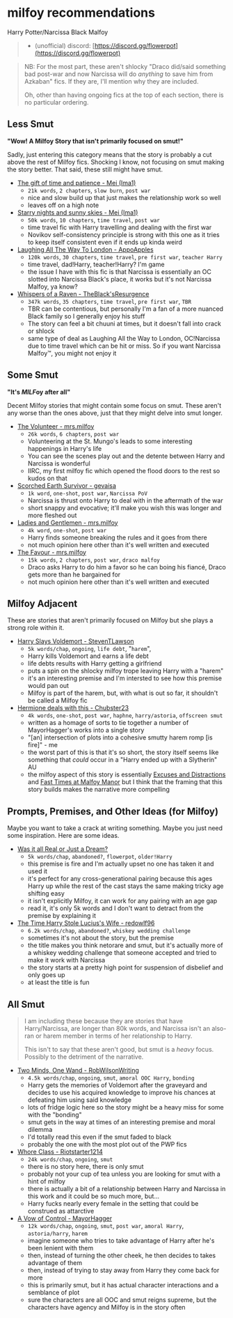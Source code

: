 # milfoy recommendations

Harry Potter/Narcissa Black Malfoy

> * (unofficial) discord: [https://discord.gg/flowerpot](https://discord.gg/flowerpot) 

> NB: For the most part, these aren't shlocky "Draco did/said something bad post-war and now Narcissa will do *anything* to save him from Azkaban" fics. If they are, I'll mention why they are included.
>
> Oh, other than having ongoing fics at the top of each section, there is no particular ordering.

## Less Smut

**"Wow! A Milfoy Story that isn't primarily focused on smut!"**

Sadly, just entering this category means that the story is probably a cut above the rest of Milfoy fics. Shocking I know, not focusing on smut making the story better. That said, these still might have smut.

- [The gift of time and patience - Mei (Ima1)](https://archiveofourown.org/works/30425877)
    - `21k words`, `2 chapters`, `slow burn`, `post war` 
    - nice and slow build up that just makes the relationship work so well
    - leaves off on a high note
- [Starry nights and sunny skies - Mei (Ima1)](https://archiveofourown.org/works/25129696)
    - `50k words`, `10 chapters`, `time travel`, `post war`
    - time travel fic with Harry travelling and dealing with the first war
    - Novikov self-consistency principle is strong with this one as it tries to keep itself consistent even if it ends up kinda weird
- [Laughing All The Way To London - AppoApples](https://archiveofourown.org/works/31505039)
    - `120k words`, `30 chapters`, `time travel`, `pre first war`, `teacher Harry`
    - time travel, dad!Harry, teacher!Harry? I'm game
    - the issue I have with this fic is that Narcissa is essentially an OC slotted into Narcissa Black's place, it works but it's not Narcissa Malfoy, ya know?
- [Whispers of a Raven - TheBlack'sResurgence](https://www.fanfiction.net/s/13864586/1/Whispers-of-a-Raven)
    - `347k words`, `35 chapters`, `time travel`, `pre first war`, `TBR`
    - TBR can be contentious, but personally I'm a fan of a more nuanced Black family so I generally enjoy his stuff
    - The story can feel a bit chuuni at times, but it doesn't fall into crack or shlock
    - same type of deal as Laughing All the Way to London, OC!Narcissa due to time travel which can be hit or miss. So if you want Narcissa Malfoy™, you might not enjoy it

## Some Smut

**"It's ***MILF***oy after all"**

Decent Milfoy stories that might contain some focus on smut. These aren't any worse than the ones above, just that they might delve into smut longer.

- [The Volunteer - mrs.milfoy](https://www.fanfiction.net/s/8621542/1/The-Volunteer)
    - `26k words`, `6 chapters`, `post war`
    - Volunteering at the St. Mungo's leads to some interesting happenings in Harry's life
    - You can see the scenes play out and the detente between Harry and Narcissa is wonderful
    - IIRC, my first milfoy fic which opened the flood doors to the rest so kudos on that
- [Scorched Earth Survivor - gevaisa](https://archiveofourown.org/works/35096245)
    - `1k word`, `one-shot`, `post war`, `Narcissa PoV`
    - Narcissa is thrust onto Harry to deal with in the aftermath of the war
    - short snappy and evocative; it'll make you wish this was longer and more fleshed out
- [Ladies and Gentlemen - mrs.milfoy](https://www.fanfiction.net/s/9766122/1/Ladies-and-Gentlemen)
    - `4k word`, `one-shot`, `post war`
    - Harry finds someone breaking the rules and it goes from there
    - not much opinion here other than it's well written and executed
- [The Favour - mrs.milfoy](https://www.fanfiction.net/s/10503844/1/The-Favour)
    - `15k words`, `2 chapters`, `post war`, `draco malfoy`
    - Draco asks Harry to do him a favor so he can boing his fiancé, Draco gets more than he bargained for
    - not much opinion here other than it's well written and executed


## Milfoy Adjacent

These are stories that aren't primarily focused on Milfoy but she plays a strong role within it.

- [Harry Slays Voldemort - StevenTLawson](https://archiveofourown.org/works/21677116)
    - `5k words/chap`, `ongoing`, `life debt`, "`harem`", 
    - Harry kills Voldemort and earns a life debt
    - life debts results with Harry getting a girlfriend
    - puts a spin on the shlocky milfoy trope leaving Harry with a "harem"
    - it's an interesting premise and I'm intersted to see how this premise would pan out
    - Milfoy is part of the harem, but, with what is out so far, it shouldn't be called a Milfoy fic
- [Hermione deals with this - Chubster23](https://archiveofourown.org/works/39598377)
    - `4k words`, `one-shot`, `post war`, `haphne`, `harry/astoria`, `offscreen smut`
    - written as a homage of sorts to tie together a number of MayorHagger's works into a single story
    - "[an] intersection of plots into a cohesive smutty harem romp [is fire]" - me
    - the worst part of this is that it's so short, the story itself seems like something that *could* occur in a "Harry ended up with a Slytherin" AU
    - the milfoy aspect of this story is essentially [Excuses and Distractions](https://archiveofourown.org/works/22336837) and [Fast Times at Malfoy Manor](https://archiveofourown.org/works/20206903) but I think that the framing that this story builds makes the narrative more compelling
    

## Prompts, Premises, and Other Ideas (for Milfoy)

Maybe you want to take a crack at writing something. Maybe you just need some inspiration. Here are some ideas.

- [Was it all Real or Just a Dream?](https://archiveofourown.org/works/32848348/chapters/81512050)
    - `5k words/chap`, `abandoned?`, `flowerpot`, `older!Harry`
    - this premise is fire and I'm actually upset no one has taken it and used it
    - it's perfect for any cross-generational pairing because this ages Harry up while the rest of the cast stays the same making tricky age shifting easy
    - it isn't explicitly Milfoy, it can work for any pairing with an age gap
    - read it, it's only 5k words and I don't want to detract from the premise by explaining it
- [The Time Harry Stole Lucius's Wife - redowlf96](https://www.fanfiction.net/s/13392602/1/The-Time-Harry-Stole-Lucius-s-Wife)
    - `6.2k words/chap`, `abandoned?`, `whiskey wedding challenge`
    - sometimes it's not about the story, but the premise
    - the title makes you think netorare and smut, but it's actually more of a whiskey wedding challenge that someone accepted and tried to make it work with Narcissa
    - the story starts at a pretty high point for suspension of disbelief and only goes up
    - at least the title is fun
    

## All Smut

>I am including these because they are stories that have Harry/Narcissa, are longer than 80k words, and Narcissa isn't an also-ran or harem member in terms of her relationship to Harry.
>
>This isn't to say that these aren't good, but smut is a *heavy* focus. Possibly to the detriment of the narrative.

- [Two Minds, One Wand - RobWilsonWriting](https://archiveofourown.org/works/40318890)
    - `4.5k words/chap`, `ongoing`, `smut`, `amoral OOC Harry`, `bonding`
    - Harry gets the memories of Voldemort after the graveyard and decides to use his acquired knowledge to improve his chances at defeating him using said knowledge
    - lots of fridge logic here so the story might be a heavy miss for some with the "bonding"
    - smut gets in the way at times of an interesting premise and moral dilemma
    - I'd totally read this even if the smut faded to black
    - probably the one with the most plot out of the PWP fics
- [Whore Class - Riotstarter1214](https://archiveofourown.org/works/42141555)
    - `24k words/chap`, `ongoing`, `smut`
    - there is no story here, there is only smut
    - probably not your cup of tea unless you are looking for smut with a hint of milfoy
    - there is actually a bit of a relationship between Harry and Narcissa in this work and it could be so much more, but...
    - Harry fucks nearly every female in the setting that could be construed as attarctive
- [A Vow of Control - MayorHagger](https://archiveofourown.org/works/22488859)
    - `12k words/chap`, `ongoing`, `smut`, `post war`, `amoral Harry`, `astoria/harry`, `harem`
    - imagine someone who tries to take advantage of Harry after he's been lenient with them
    - then, instead of turning the other cheek, he then decides to takes advantage of them
    - then, instead of trying to stay away from Harry they come back for more
    - this is primarily smut, but it has actual character interactions and a semblance of plot
    - sure the characters are all OOC and smut reigns supreme, but the characters have agency and Milfoy is in the story often

